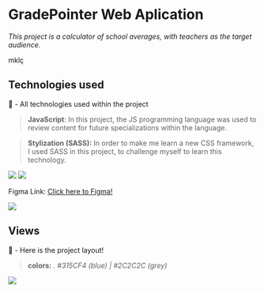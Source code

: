 # GradePointer Web Aplication
_This project is a calculator of school averages, with teachers as the target audience._

mklç
## Technologies used
📌 - All technologies used within the project

> **JavaScript**: In this project, the JS programming language was used to review content for future specializations within the language. 

> **Stylization (SASS):** In order to make me learn a new CSS framework, I used SASS in this project, to challenge myself to learn this technology.

<img src="https://img.shields.io/badge/javascript-%23323330.svg?style=for-the-badge&logo=javascript&logoColor=%23F7DF1E"> <img src="https://img.shields.io/badge/SASS-hotpink.svg?style=for-the-badge&logo=SASS&logoColor=white">


Figma Link: [Click here to Figma! ](https://www.figma.com/file/kCBl7bQBRfEibv1Y62xKmY/GradePointer?type=design&node-id=0%3A1&mode=design&t=xX0TbGPy00WnUWrP-1)

<img src="https://img.shields.io/badge/figma-%23F24E1E.svg?style=for-the-badge&logo=figma&logoColor=white">

## Views
📌 - Here is the project layout!

> **colors:** _. #315CF4 (blue) | #2C2C2C (grey)_ 

<img src="https://github.com/ihorrandev/gradePointer/assets/92957629/f66fc58d-032e-4f4f-86b1-ab09af5caba2">
